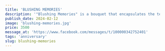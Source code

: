 ```yaml
---
title: 'BLUSHING MEMORIES'
description: '"Blushing Memories" is a bouquet that encapsulates the tender essence of cherished moments. Delicate pink blooms mingle with touches of ivory and soft greenery, creating a vision of timeless elegance. Each blossom whispers of fond recollections, evoking the gentle blush of nostalgia. Like fragments of precious memories woven together, this bouquet offers a heartfelt tribute to love, laughter, and the beauty of shared experiences. With every glance, it invites you to reminisce and treasure the moments that have left an indelible mark on your heart.'
publish_date: 2024-02-12
image: 'blushing-memories.jpg'
price: 3500
message_at: 'https://www.facebook.com/messages/t/100000342752401'
tags: 'anniversary'
slug: blushing-memories
---
```

